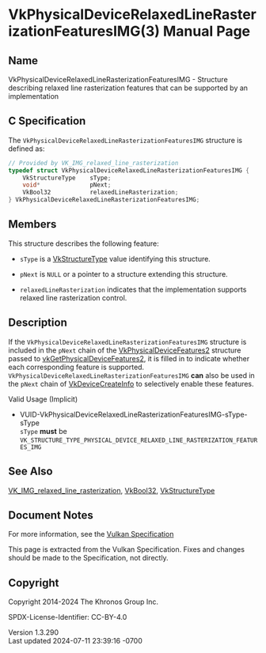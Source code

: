 # VkPhysicalDeviceRelaxedLineRasterizationFeaturesIMG(3) Manual Page

## Name

VkPhysicalDeviceRelaxedLineRasterizationFeaturesIMG - Structure
describing relaxed line rasterization features that can be supported by
an implementation



## <a href="#_c_specification" class="anchor"></a>C Specification

The `VkPhysicalDeviceRelaxedLineRasterizationFeaturesIMG` structure is
defined as:

``` c
// Provided by VK_IMG_relaxed_line_rasterization
typedef struct VkPhysicalDeviceRelaxedLineRasterizationFeaturesIMG {
    VkStructureType    sType;
    void*              pNext;
    VkBool32           relaxedLineRasterization;
} VkPhysicalDeviceRelaxedLineRasterizationFeaturesIMG;
```

## <a href="#_members" class="anchor"></a>Members

This structure describes the following feature:

- `sType` is a [VkStructureType](https://registry.khronos.org/vulkan/specs/1.3-extensions/man/html/VkStructureType.html) value identifying
  this structure.

- `pNext` is `NULL` or a pointer to a structure extending this
  structure.

- <span id="features-relaxedLineRasterization"></span>
  `relaxedLineRasterization` indicates that the implementation supports
  relaxed line rasterization control.

## <a href="#_description" class="anchor"></a>Description

If the `VkPhysicalDeviceRelaxedLineRasterizationFeaturesIMG` structure
is included in the `pNext` chain of the
[VkPhysicalDeviceFeatures2](https://registry.khronos.org/vulkan/specs/1.3-extensions/man/html/VkPhysicalDeviceFeatures2.html) structure
passed to
[vkGetPhysicalDeviceFeatures2](https://registry.khronos.org/vulkan/specs/1.3-extensions/man/html/vkGetPhysicalDeviceFeatures2.html), it is
filled in to indicate whether each corresponding feature is supported.
`VkPhysicalDeviceRelaxedLineRasterizationFeaturesIMG` **can** also be
used in the `pNext` chain of
[VkDeviceCreateInfo](https://registry.khronos.org/vulkan/specs/1.3-extensions/man/html/VkDeviceCreateInfo.html) to selectively enable
these features.

Valid Usage (Implicit)

- <a
  href="#VUID-VkPhysicalDeviceRelaxedLineRasterizationFeaturesIMG-sType-sType"
  id="VUID-VkPhysicalDeviceRelaxedLineRasterizationFeaturesIMG-sType-sType"></a>
  VUID-VkPhysicalDeviceRelaxedLineRasterizationFeaturesIMG-sType-sType  
  `sType` **must** be
  `VK_STRUCTURE_TYPE_PHYSICAL_DEVICE_RELAXED_LINE_RASTERIZATION_FEATURES_IMG`

## <a href="#_see_also" class="anchor"></a>See Also

[VK_IMG_relaxed_line_rasterization](https://registry.khronos.org/vulkan/specs/1.3-extensions/man/html/VK_IMG_relaxed_line_rasterization.html),
[VkBool32](https://registry.khronos.org/vulkan/specs/1.3-extensions/man/html/VkBool32.html), [VkStructureType](https://registry.khronos.org/vulkan/specs/1.3-extensions/man/html/VkStructureType.html)

## <a href="#_document_notes" class="anchor"></a>Document Notes

For more information, see the <a
href="https://registry.khronos.org/vulkan/specs/1.3-extensions/html/vkspec.html#VkPhysicalDeviceRelaxedLineRasterizationFeaturesIMG"
target="_blank" rel="noopener">Vulkan Specification</a>

This page is extracted from the Vulkan Specification. Fixes and changes
should be made to the Specification, not directly.

## <a href="#_copyright" class="anchor"></a>Copyright

Copyright 2014-2024 The Khronos Group Inc.

SPDX-License-Identifier: CC-BY-4.0

Version 1.3.290  
Last updated 2024-07-11 23:39:16 -0700
